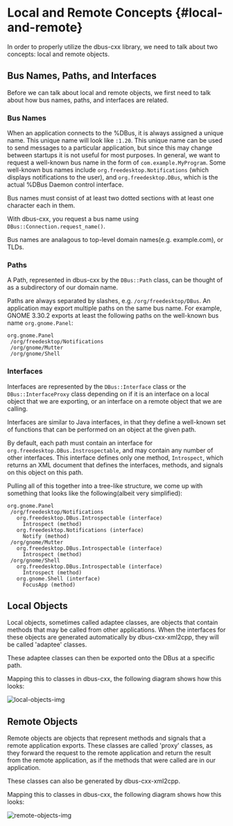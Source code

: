 Local and Remote Concepts {#local-and-remote}
===

In order to properly utilize the dbus-cxx library, we need to talk
about two concepts: local and remote objects.

## Bus Names, Paths, and Interfaces

Before we can talk about local and remote objects, we first need to talk
about how bus names, paths, and interfaces are related.

### Bus Names

When an application connects to the %DBus, it is always assigned a unique
name.  This unique name will look like `:1.20`.  This unique name can
be used to send messages to a particular application, but since this
may change between startups it is not useful for most purposes.  In general,
we want to request a well-known bus name in the form of
`com.example.MyProgram`.  Some well-known bus names include
`org.freedesktop.Notifications` (which displays notifications to the user),
and `org.freedesktop.DBus`, which is the actual %DBus Daemon control
interface.

Bus names must consist of at least two dotted sections with at least
one character each in them.

With dbus-cxx, you request a bus name using 
`DBus::Connection.request_name()`. 

Bus names are analagous to top-level domain names(e.g. example.com), or TLDs.

### Paths

A Path, represented in dbus-cxx by the `DBus::Path` class, can be thought of
as a subdirectory of our domain name.

Paths are always separated by slashes,
e.g. `/org/freedesktop/DBus`.  An application may export multiple paths on
the same bus name.  For example, GNOME 3.30.2 exports at least
the following paths on the well-known bus name `org.gnome.Panel`:

```
org.gnome.Panel
 /org/freedesktop/Notifications
 /org/gnome/Mutter
 /org/gnome/Shell
```

### Interfaces

Interfaces are represented by the `DBus::Interface` class or the
`DBus::InterfaceProxy` class depending on if it is an interface on a
local object that we are exporting, or an interface on a remote object
that we are calling.

Interfaces are similar to Java interfaces, in that they define a well-known
set of functions that can be performed on an object at the given path.

By default, each path must contain an interface for 
`org.freedesktop.DBus.Instrospectable`, and may contain any number of other
interfaces.  This interface defines only one
method, `Introspect`, which returns an XML document that defines the
interfaces, methods, and signals on this object on this path.

Pulling all of this together into a tree-like structure, we come up with
something that looks like the following(albeit very simplified):

```
org.gnome.Panel
 /org/freedesktop/Notifications
   org.freedesktop.DBus.Introspectable (interface)
     Introspect (method)
   org.freedesktop.Notifications (interface)
     Notify (method)
 /org/gnome/Mutter
   org.freedesktop.DBus.Introspectable (interface)
     Introspect (method)
 /org/gnome/Shell
   org.freedesktop.DBus.Introspectable (interface)
     Introspect (method)
   org.gnome.Shell (interface)
     FocusApp (method)
```

## Local Objects

Local objects, sometimes called adaptee classes, are objects that contain
methods that may be called from other applications.  When the interfaces
for these objects are generated automatically by dbus-cxx-xml2cpp, they will
be called 'adaptee' classes.

These adaptee classes can then be exported onto the DBus at a specific path.

Mapping this to classes in dbus-cxx, the following diagram shows how this
looks:

![local-objects-img]

## Remote Objects

Remote objects are objects that represent methods and signals that a
remote application exports.  These classes are called 'proxy' classes,
as they forward the request to the remote application and return the
result from the remote application, as if the methods that were called are
in our application.

These classes can also be generated by dbus-cxx-xml2cpp.

Mapping this to classes in dbus-cxx, the following diagram shows how this
looks:

![remote-objects-img]

[local-objects-img]: images/local.png
[remote-objects-img]: images/remote.png
